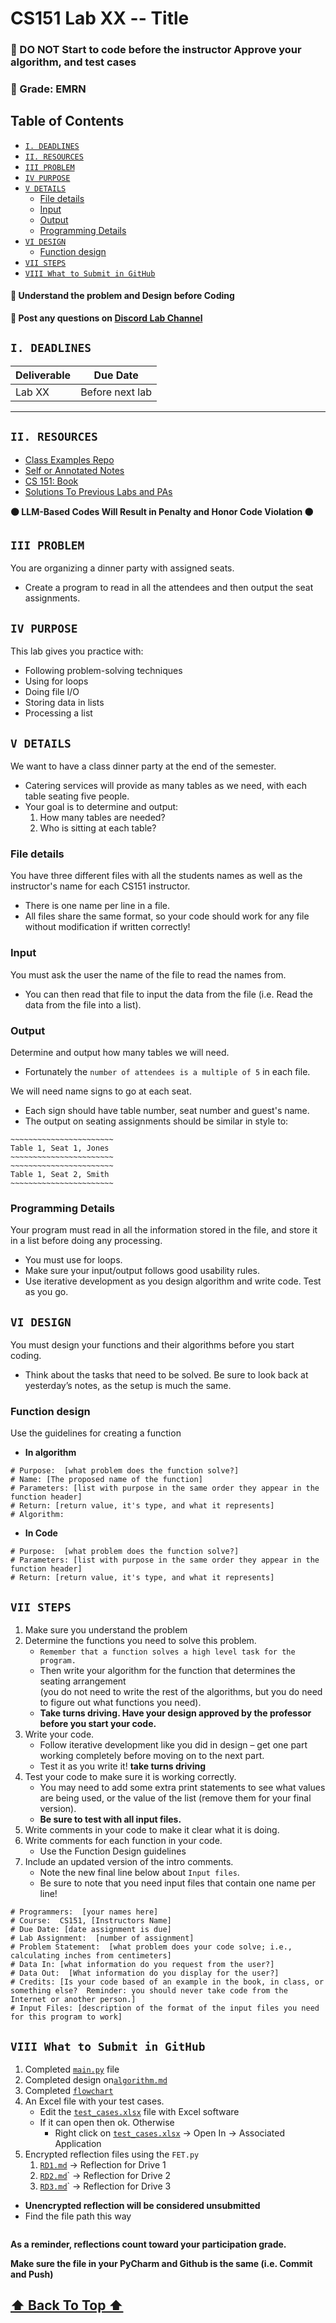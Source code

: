 <h1> CS151 Lab XX -- Title </h1>
<h3>🔴 DO NOT Start to code before the instructor Approve your algorithm, and test cases</h3>
<h3>🔴 Grade: EMRN</h3>

<h2> Table of Contents </h2>

<!-- TOC -->
  * [`I. DEADLINES`](#i-deadlines)
  * [`II. RESOURCES`](#ii-resources)
  * [`III PROBLEM`](#iii-problem)
  * [`IV PURPOSE`](#iv-purpose)
  * [`V DETAILS`](#v-details)
    * [File details](#file-details)
    * [Input](#input-)
    * [Output](#output)
    * [Programming Details](#programming-details)
  * [`VI DESIGN`](#vi-design)
    * [Function design](#function-design-)
  * [`VII STEPS`](#vii-steps)
  * [`VIII What to Submit in GitHub`](#viii-what-to-submit-in-github)
<!-- TOC -->
<h4> 🔵 Understand the problem and Design before Coding  </h4>

**🔵 Post any questions on [Discord Lab Channel](https://discord.com/channels/1316435150527004825/1316435298166640710)**


## `I. DEADLINES`

| Deliverable | Due Date        |
|-------------|-----------------|
| Lab XX      | Before next lab |
---

## `II. RESOURCES`

- [Class Examples Repo](https://github.com/SP25-ZJY/CS151)
- [Self or Annotated Notes](https://moodle.loyola.edu/course/view.php?id=89004)
- [CS 151: Book](https://learn.zybooks.com/zybook/LOYOLACS151Spring2025)
- [Solutions To Previous Labs and PAs](https://classroom.github.com/classrooms/193636664-sp25-zjy-cs151)

**🟠 LLM-Based Codes Will Result in Penalty and Honor Code Violation 🟠**


## `III PROBLEM`
You are organizing a dinner party with assigned seats. 
- Create a program to read in all the attendees and then output the seat assignments.

## `IV PURPOSE`
This lab gives you practice with: 
* Following problem-solving techniques
* Using for loops
* Doing file I/O
* Storing data in lists
* Processing a list

## `V DETAILS`

We want to have a class dinner party at the end of the semester. 
- Catering services will provide as many tables as we need, with each table seating five people. 
- Your goal is to determine and output:
  1. How many tables are needed? 
  2. Who is sitting at each table?


### File details
You have three different files with all the students names as well as the instructor's name for each CS151 instructor.  
- There is one name per line in a file. 
- All files share the same format, so your code should work for any file without modification if written correctly!

### Input 
You must ask the user the name of the file to read the names from.
- You can then read that file to input the data from the file (i.e. Read the data from the file into a list).

### Output
 
Determine and output how many tables we will need. 
- Fortunately the `number of attendees is a multiple of 5` in each file.

We will need name signs to go at each seat. 
- Each sign should have table number, seat number and guest's name. 
- The output on seating assignments should be similar in style to:

```
~~~~~~~~~~~~~~~~~~~~~~~
Table 1, Seat 1, Jones
~~~~~~~~~~~~~~~~~~~~~~~
~~~~~~~~~~~~~~~~~~~~~~~
Table 1, Seat 2, Smith
~~~~~~~~~~~~~~~~~~~~~~~
```

### Programming Details
Your program must read in all the information stored in the file, and store it in a list before doing any processing.
- You must use for loops.
- Make sure your input/output follows good usability rules.
- Use iterative development as you design algorithm and write code. Test as you go.

## `VI DESIGN`
You must design your functions and their algorithms before you start coding. 
- Think about the tasks that need to be solved. Be sure to look back at yesterday’s notes, as the setup is much the same.
### Function design 
  Use the guidelines for creating a function
  -  **In algorithm**
  ```
  # Purpose:  [what problem does the function solve?]
  # Name: [The proposed name of the function]
  # Parameters: [list with purpose in the same order they appear in the function header]
  # Return: [return value, it's type, and what it represents]
  # Algorithm:
  ```
  - **In Code**
  ```
  # Purpose:  [what problem does the function solve?]
  # Parameters: [list with purpose in the same order they appear in the function header]
  # Return: [return value, it's type, and what it represents]
  ```

## `VII STEPS`
1. Make sure you understand the problem
2. Determine the functions you need to solve this problem. 
   - `Remember that a function solves a high level task for the program.` 
   - Then write your algorithm for the function that determines the seating arrangement 
   <br> (you do not need to write the rest of the algorithms, but you do need to figure out what functions you need). 
   - **Take turns driving. Have your design approved by the professor before you start your code.**
3. Write your code.
   - Follow iterative development like you did in design – get one part working completely before moving on to the next part. 
   - Test it as you write it! **take turns driving**
4. Test your code to make sure it is working correctly. 
   - You may need to add some extra print statements to see what values are being used, or the value of the list (remove them for your final version).  
   - **Be sure to test with all input files.**
5. Write comments in your code to make it clear what it is doing.
6. Write comments for each function in your code. 
   - Use the Function Design guidelines
7. Include an updated version of the intro comments. 
   - Note the new final line below about `Input files`. 
   - Be sure to note that you need input files that contain one name per line! 
```
# Programmers:  [your names here]
# Course:  CS151, [Instructors Name]
# Due Date: [date assignment is due]
# Lab Assignment:  [number of assignment]
# Problem Statement:  [what problem does your code solve; i.e., calculating inches from centimeters]
# Data In: [what information do you request from the user?]
# Data Out:  [What information do you display for the user?]
# Credits: [Is your code based of an example in the book, in class, or something else?  Reminder: you should never take code from the Internet or another person.]
# Input Files: [description of the format of the input files you need for this program to work]
```

## `VIII What to Submit in GitHub`

1. Completed [`main.py`](main.py) file  
2. Completed design on[`algorithm.md`](algorithm.md)
3. Completed [`flowchart`](flowchart.drawio.svg)
4. An Excel file with your test cases.
   - Edit the [`test_cases.xlsx`](test_cases.xlsx) file with Excel software
   - If it can open then ok. Otherwise
     - Right click on [`test_cases.xlsx`](test_cases.xlsx)  -> Open In -> Associated Application
5. Encrypted reflection files using the `FET.py`
   1. [`RD1.md`](RD1.md) -> Reflection for Drive 1
   2. [`RD2.md`](RD2.md)` -> Reflection for Drive 2
   3. [`RD3.md`](RD3.md)` -> Reflection for Drive 3
- **Unencrypted reflection will be considered unsubmitted**
- Find the file path this way
  
<img src="enc_steps.png" alt="">

**As a reminder, reflections count toward your participation grade.**

**Make sure the file in your PyCharm and Github is the same (i.e. Commit and Push)**

[<h2>⬆ Back To Top ⬆</h2>](#i-deadlines)